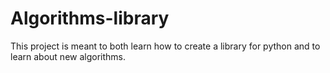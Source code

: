 # Algorithms-library
This project is meant to both learn how to create a library for python and to learn about new algorithms. 

